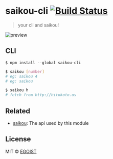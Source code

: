 # saikou-cli [![Build Status](https://travis-ci.org/egoist/saikou-cli.svg?branch=master)](https://travis-ci.org/egoist/saikou-cli)

> your cli and saikou!

![preview](http://i.imgur.com/A3OT1Ea.png)

## CLI

```
$ npm install --global saikou-cli
```

```bash
$ saikou [number]
# eg: saikou 4
# eg: saikou

$ saikou h
# fetch from http://hitokoto.us
```

## Related

<!-- Related projects start -->
- [saikou](https://github.com/egoist/saikou): The api used by this module

<!-- Related projects end -->

## License

MIT © [EGOIST](https://github.com/egoist)
